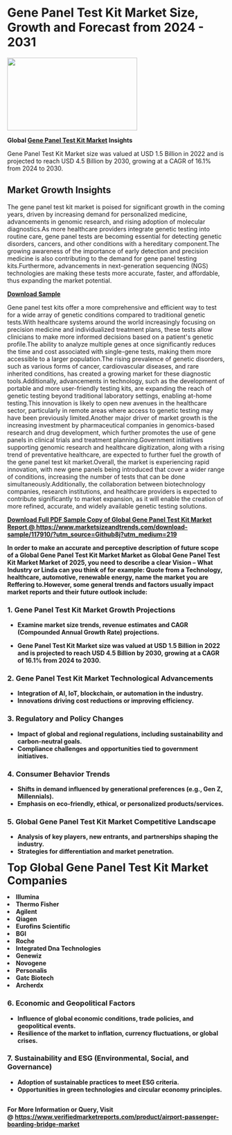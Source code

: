 <H1>Gene Panel Test Kit Market Size, Growth and Forecast from 2024 - 2031</H1><img class="aligncenter size-medium wp-image-584254" src="https://thirdeyenews.in/wp-content/uploads/2024/09/Global-Market-Research-300x168.jpeg" alt="" width="300" height="168" /><p><strong>Global&nbsp;<a href="https://www.marketsizeandtrends.com/download-sample/117910/?utm_source=Github8j?utm_medium=219">Gene Panel Test Kit Market</a> Insights</strong></p><p>Gene Panel Test Kit Market size was valued at USD 1.5 Billion in 2022 and is projected to reach USD 4.5 Billion by 2030, growing at a CAGR of 16.1% from 2024 to 2030.</p><p><h2>Market Growth Insights</h2> <p>The gene panel test kit market is poised for significant growth in the coming years, driven by increasing demand for personalized medicine, advancements in genomic research, and rising adoption of molecular diagnostics.As more healthcare providers integrate genetic testing into routine care, gene panel tests are becoming essential for detecting genetic disorders, cancers, and other conditions with a hereditary component.The growing awareness of the importance of early detection and precision medicine is also contributing to the demand for gene panel testing kits.Furthermore, advancements in next-generation sequencing (NGS) technologies are making these tests more accurate, faster, and affordable, thus expanding the market potential.</p> <p><strong><a href="#">Download Sample</a></strong></p> <p>Gene panel test kits offer a more comprehensive and efficient way to test for a wide array of genetic conditions compared to traditional genetic tests.With healthcare systems around the world increasingly focusing on precision medicine and individualized treatment plans, these tests allow clinicians to make more informed decisions based on a patient's genetic profile.The ability to analyze multiple genes at once significantly reduces the time and cost associated with single-gene tests, making them more accessible to a larger population.The rising prevalence of genetic disorders, such as various forms of cancer, cardiovascular diseases, and rare inherited conditions, has created a growing market for these diagnostic tools.Additionally, advancements in technology, such as the development of portable and more user-friendly testing kits, are expanding the reach of genetic testing beyond traditional laboratory settings, enabling at-home testing.This innovation is likely to open new avenues in the healthcare sector, particularly in remote areas where access to genetic testing may have been previously limited.Another major driver of market growth is the increasing investment by pharmaceutical companies in genomics-based research and drug development, which further promotes the use of gene panels in clinical trials and treatment planning.Government initiatives supporting genomic research and healthcare digitization, along with a rising trend of preventative healthcare, are expected to further fuel the growth of the gene panel test kit market.Overall, the market is experiencing rapid innovation, with new gene panels being introduced that cover a wider range of conditions, increasing the number of tests that can be done simultaneously.Additionally, the collaboration between biotechnology companies, research institutions, and healthcare providers is expected to contribute significantly to market expansion, as it will enable the creation of more refined, accurate, and widely available genetic testing solutions.</p> <p><strong><a href="#"></p><p><span class=""><strong>Download Full PDF Sample Copy of Global Gene Panel Test Kit Market Report</strong> @ <a href="https://www.marketsizeandtrends.com/download-sample/117910/?utm_source=Github8j?utm_medium=219" target="_blank">https://www.marketsizeandtrends.com/download-sample/117910/?utm_source=Github8j?utm_medium=219</a></span></p><p>In order to make an accurate and perceptive description of future scope of a Global&nbsp;Gene Panel Test Kit Market Market as Global&nbsp;Gene Panel Test Kit Market Market of 2025, you need to describe a clear Vision &ndash; What Industry or Linda can you think of for example: Quote from a Technology, healthcare, automotive, renewable energy, name the market you are Reffering to.However, some general trends and factors usually impact market reports and their future outlook include:</p><h3>1.&nbsp;<strong>Gene Panel Test Kit Market Growth Projections</strong></h3><ul><li>Examine market size trends, revenue estimates and CAGR (Compounded Annual Growth Rate) projections.</li><li><p>Gene Panel Test Kit Market size was valued at USD 1.5 Billion in 2022 and is projected to reach USD 4.5 Billion by 2030, growing at a CAGR of 16.1% from 2024 to 2030.</p></li></ul><h3>2.&nbsp;<strong>Gene Panel Test Kit Market Technological Advancements</strong></h3><ul><li>Integration of AI, IoT, blockchain, or automation in the industry.</li><li>Innovations driving cost reductions or improving efficiency.</li></ul><h3>3.&nbsp;<strong>Regulatory and Policy Changes</strong></h3><ul><li>Impact of global and regional regulations, including sustainability and carbon-neutral goals.</li><li>Compliance challenges and opportunities tied to government initiatives.</li></ul><h3>4.&nbsp;<strong>Consumer Behavior Trends</strong></h3><ul><li>Shifts in demand influenced by generational preferences (e.g., Gen Z, Millennials).</li><li>Emphasis on eco-friendly, ethical, or personalized products/services.</li></ul><h3>5.&nbsp;<strong>Global Gene Panel Test Kit Market Competitive Landscape</strong></h3><ul><li>Analysis of key players, new entrants, and partnerships shaping the industry.</li><li>Strategies for differentiation and market penetration.</li></ul><p data-pm-slice="1 1 []"><span style="color: inherit; font-family: inherit; font-size: 25px;">Top Global Gene Panel Test Kit Market Companies</span></p><div class="" data-test-id=""><p><li>Illumina</li><li> Thermo Fisher</li><li> Agilent</li><li> Qiagen</li><li> Eurofins Scientific</li><li> BGI</li><li> Roche</li><li> Integrated Dna Technologies</li><li> Genewiz</li><li> Novogene</li><li> Personalis</li><li> Gatc Biotech</li><li> Archerdx</li></p></div><h3>6.&nbsp;<strong>Economic and Geopolitical Factors</strong></h3><ul><li>Influence of global economic conditions, trade policies, and geopolitical events.</li><li>Resilience of the market to inflation, currency fluctuations, or global crises.</li></ul><h3>7.&nbsp;<strong>Sustainability and ESG (Environmental, Social, and Governance)</strong></h3><ul><li>Adoption of sustainable practices to meet ESG criteria.</li><li>Opportunities in green technologies and circular economy principles.</li></ul><h2><strong style="font-size: 14px;">For More Information or Query, Visit @&nbsp;</strong><a style="background-color: #ffffff; font-size: 14px;" href="https://www.marketsizeandtrends.com/report/gene-panel-test-kit-market/" target="_blank">https://www.verifiedmarketreports.com/product/airport-passenger-boarding-bridge-market</a></h2>